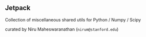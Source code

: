 ## Jetpack

Collection of miscellaneous shared utils for Python / Numpy / Scipy

curated by Niru Maheswaranathan (`nirum@stanford.edu`)